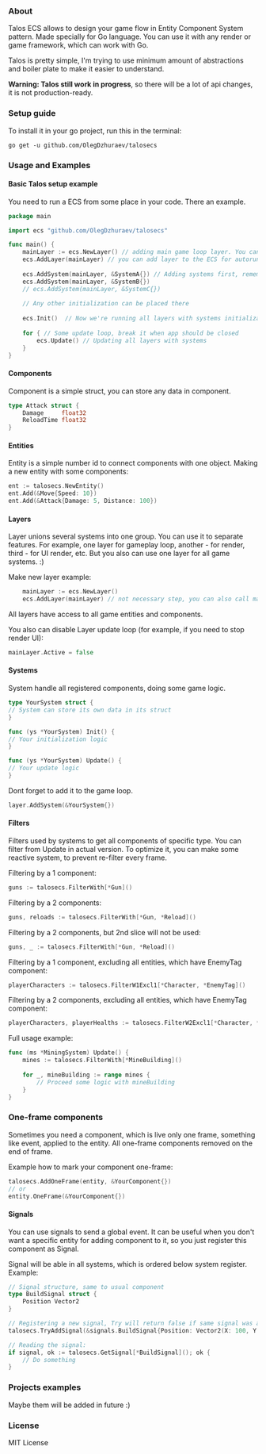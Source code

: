 
### About
Talos ECS allows to design your game flow in Entity Component System pattern. Made specially for Go language. 
You can use it with any render or game framework, which can work with Go.

Talos is pretty simple, I'm trying to use minimum amount of abstractions and boiler plate to make it easier to understand.

**Warning: Talos still work in progress**, so there will be a lot of api changes, it is not production-ready.

### Setup guide
To install it in your go project, run this in the terminal:

```go get -u github.com/OlegDzhuraev/talosecs```

### Usage and Examples

#### Basic Talos setup example
You need to run a ECS from some place in your code. There an example.
```go
package main

import ecs "github.com/OlegDzhuraev/talosecs"

func main() {
    mainLayer := ecs.NewLayer() // adding main game loop layer. You can have several layers, each one can group systems by same feature for example.
    ecs.AddLayer(mainLayer) // you can add layer to the ECS for autorun like this. Or, you can run it directly by Init and Update methods.
	
    ecs.AddSystem(mainLayer, &SystemA{}) // Adding systems first, remember that order is important
    ecs.AddSystem(mainLayer, &SystemB{})
    // ecs.AddSystem(mainLayer, &SystemC{})
  
    // Any other initialization can be placed there
    
    ecs.Init()  // Now we're running all layers with systems initialization
  
    for { // Some update loop, break it when app should be closed
        ecs.Update() // Updating all layers with systems
    }
}
```

#### Components
Component is a simple struct, you can store any data in component.
```go
type Attack struct {
	Damage     float32
	ReloadTime float32
}
```

#### Entities
Entity is a simple number id to connect components with one object. Making a new entity with some components:

```go
ent := talosecs.NewEntity()
ent.Add(&Move{Speed: 10})
ent.Add(&Attack{Damage: 5, Distance: 100})
```
#### Layers
Layer unions several systems into one group. You can use it to separate features. For example, one layer for gameplay loop, another - for render, third - for UI render, etc.
But you also can use one layer for all game systems. :)

Make new layer example:
```go
    mainLayer := ecs.NewLayer() 
    ecs.AddLayer(mainLayer) // not necessary step, you can also call mainLayer.Init() and mainLayer.Update() directly.
```

All layers have access to all game entities and components.

You also can disable Layer update loop (for example, if you need to stop render UI):
```go
mainLayer.Active = false
```

#### Systems
System handle all registered components, doing some game logic.
```go
type YourSystem struct {
// System can store its own data in its struct
}

func (ys *YourSystem) Init() {
// Your initialization logic
}

func (ys *YourSystem) Update() {
// Your update logic
}
```
Dont forget to add it to the game loop.
```go
layer.AddSystem(&YourSystem{})
```

#### Filters
Filters used by systems to get all components of specific type.
You can filter from Update in actual version. To optimize it, you can make some reactive system, to prevent re-filter every frame.

Filtering by a 1 component:
```go
guns := talosecs.FilterWith[*Gun]()
```

Filtering by a 2 components:
```go
guns, reloads := talosecs.FilterWith[*Gun, *Reload]()
```

Filtering by a 2 components, but 2nd slice will not be used:
```go
guns, _ := talosecs.FilterWith[*Gun, *Reload]()
```

Filtering by a 1 component, excluding all entities, which have EnemyTag component:
```go
playerCharacters := talosecs.FilterW1Excl1[*Character, *EnemyTag]()
```

Filtering by a 2 components, excluding all entities, which have EnemyTag component:
```go
playerCharacters, playerHealths := talosecs.FilterW2Excl1[*Character, *Health, *EnemyTag]()
```

Full usage example:
```go
func (ms *MiningSystem) Update() {
	mines := talosecs.FilterWith[*MineBuilding]()
	
	for _, mineBuilding := range mines {
		// Proceed some logic with mineBuilding 
	}
}
```

### One-frame components
Sometimes you need a component, which is live only one frame, something like event, applied to the entity. All one-frame components removed on the end of frame.

Example how to mark your component one-frame:
```go
talosecs.AddOneFrame(entity, &YourComponent{})
// or
entity.OneFrame(&YourComponent{})
```

#### Signals
You can use signals to send a global event. It can be useful when you don't want a specific entity for adding component to it, so you just register this component as Signal.

Signal will be able in all systems, which is ordered below system register.
Example:
```go
// Signal structure, same to usual component
type BuildSignal struct {
	Position Vector2
}

// Registering a new signal, Try will return false if same signal was already registered.
talosecs.TryAddSignal(&signals.BuildSignal{Position: Vector2(X: 100, Y: 200)})

// Reading the signal:
if signal, ok := talosecs.GetSignal[*BuildSignal](); ok {
	// Do something
}
```

### Projects examples
Maybe them will be added in future :)

### License
MIT License
